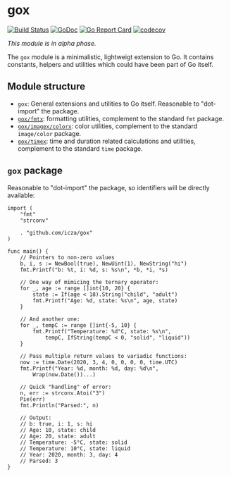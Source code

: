 # gox

[![Build Status](https://travis-ci.org/icza/gox.svg?branch=master)](https://travis-ci.org/icza/gox)
[![GoDoc](https://godoc.org/github.com/icza/gox?status.svg)](https://godoc.org/github.com/icza/gox)
[![Go Report Card](https://goreportcard.com/badge/github.com/icza/gox)](https://goreportcard.com/report/github.com/icza/gox)
[![codecov](https://codecov.io/gh/icza/gox/branch/master/graph/badge.svg)](https://codecov.io/gh/icza/gox)

_This module is in alpha phase._

The `gox` module is a minimalistic, lightweigt extension to Go.
It contains constants, helpers and utilities which could have been part of Go itself.

## Module structure

- `gox`: General extensions and utilities to Go itself. Reasonable to "dot-import"
the package.
- [`gox/fmtx`](https://github.com/icza/gox/tree/master/fmtx): formatting utilities,
complement to the standard `fmt` package.
- [`gox/imagex/colorx`](https://github.com/icza/gox/tree/master/imagex/colorx): color utilities,
complement to the standard `image/color` package.
- [`gox/timex`](https://github.com/icza/gox/tree/master/timex): time and duration related calculations and utilities,
complement to the standard `time` package.

## `gox` package

Reasonable to "dot-import" the package, so identifiers will be directly available:

	import (
		"fmt"
		"strconv"

		. "github.com/icza/gox"
	)

	func main() {
		// Pointers to non-zero values
		b, i, s := NewBool(true), NewUint(1), NewString("hi")
		fmt.Printf("b: %t, i: %d, s: %s\n", *b, *i, *s)

		// One way of mimicing the ternary operator:
		for _, age := range []int{10, 20} {
			state := If(age < 18).String("child", "adult")
			fmt.Printf("Age: %d, state: %s\n", age, state)
		}

		// And another one:
		for _, tempC := range []int{-5, 10} {
			fmt.Printf("Temperature: %d°C, state: %s\n",
				tempC, IfString(tempC < 0, "solid", "liquid"))
		}

		// Pass multiple return values to variadic functions:
		now := time.Date(2020, 3, 4, 0, 0, 0, 0, time.UTC)
		fmt.Printf("Year: %d, month: %d, day: %d\n",
			Wrap(now.Date())...)

		// Quick "handling" of error:
		n, err := strconv.Atoi("3")
		Pie(err)
		fmt.Println("Parsed:", n)

		// Output:
		// b: true, i: 1, s: hi
		// Age: 10, state: child
		// Age: 20, state: adult
		// Temperature: -5°C, state: solid
		// Temperature: 10°C, state: liquid
		// Year: 2020, month: 3, day: 4
		// Parsed: 3
	}
